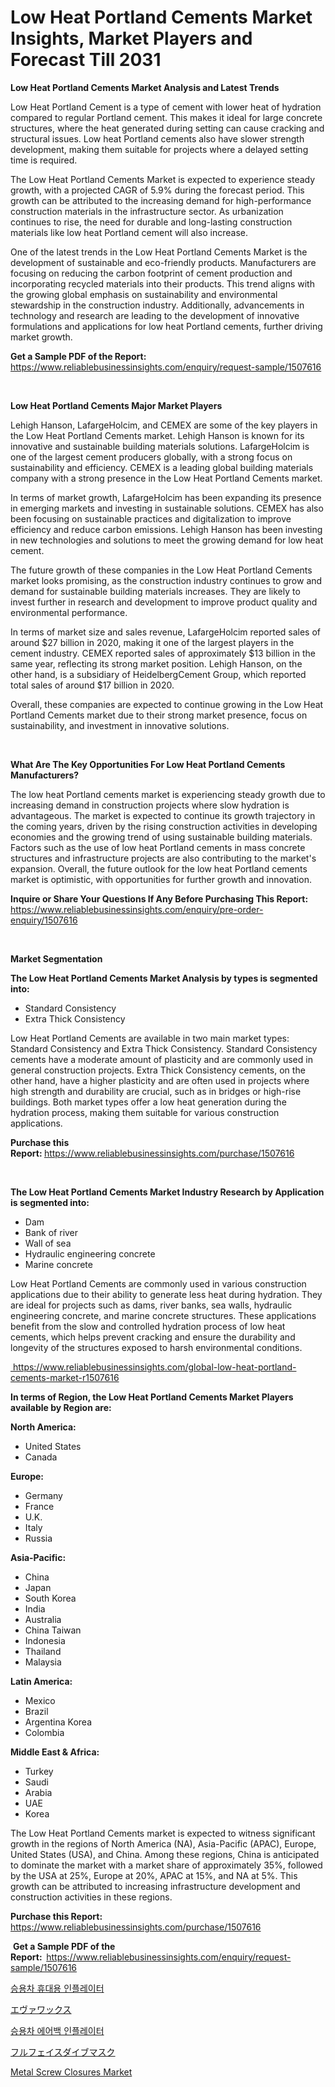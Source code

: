 <p><h1>Low Heat Portland Cements Market Insights, Market Players and Forecast Till 2031</h1></p><p><strong>Low Heat Portland Cements Market Analysis and Latest Trends</strong></p>
<p><p>Low Heat Portland Cement is a type of cement with lower heat of hydration compared to regular Portland cement. This makes it ideal for large concrete structures, where the heat generated during setting can cause cracking and structural issues. Low heat Portland cements also have slower strength development, making them suitable for projects where a delayed setting time is required.</p><p>The Low Heat Portland Cements Market is expected to experience steady growth, with a projected CAGR of 5.9% during the forecast period. This growth can be attributed to the increasing demand for high-performance construction materials in the infrastructure sector. As urbanization continues to rise, the need for durable and long-lasting construction materials like low heat Portland cement will also increase.</p><p>One of the latest trends in the Low Heat Portland Cements Market is the development of sustainable and eco-friendly products. Manufacturers are focusing on reducing the carbon footprint of cement production and incorporating recycled materials into their products. This trend aligns with the growing global emphasis on sustainability and environmental stewardship in the construction industry. Additionally, advancements in technology and research are leading to the development of innovative formulations and applications for low heat Portland cements, further driving market growth.</p></p>
<p><strong>Get a Sample PDF of the Report:&nbsp;</strong> <a href="https://www.reliablebusinessinsights.com/enquiry/request-sample/1507616">https://www.reliablebusinessinsights.com/enquiry/request-sample/1507616</a></p>
<p>&nbsp;</p>
<p><strong>Low Heat Portland Cements Major Market Players</strong></p>
<p><p>Lehigh Hanson, LafargeHolcim, and CEMEX are some of the key players in the Low Heat Portland Cements market. Lehigh Hanson is known for its innovative and sustainable building materials solutions. LafargeHolcim is one of the largest cement producers globally, with a strong focus on sustainability and efficiency. CEMEX is a leading global building materials company with a strong presence in the Low Heat Portland Cements market.</p><p>In terms of market growth, LafargeHolcim has been expanding its presence in emerging markets and investing in sustainable solutions. CEMEX has also been focusing on sustainable practices and digitalization to improve efficiency and reduce carbon emissions. Lehigh Hanson has been investing in new technologies and solutions to meet the growing demand for low heat cement.</p><p>The future growth of these companies in the Low Heat Portland Cements market looks promising, as the construction industry continues to grow and demand for sustainable building materials increases. They are likely to invest further in research and development to improve product quality and environmental performance.</p><p>In terms of market size and sales revenue, LafargeHolcim reported sales of around $27 billion in 2020, making it one of the largest players in the cement industry. CEMEX reported sales of approximately $13 billion in the same year, reflecting its strong market position. Lehigh Hanson, on the other hand, is a subsidiary of HeidelbergCement Group, which reported total sales of around $17 billion in 2020.</p><p>Overall, these companies are expected to continue growing in the Low Heat Portland Cements market due to their strong market presence, focus on sustainability, and investment in innovative solutions.</p></p>
<p>&nbsp;</p>
<p><strong>What Are The Key Opportunities For Low Heat Portland Cements Manufacturers?</strong></p>
<p><p>The low heat Portland cements market is experiencing steady growth due to increasing demand in construction projects where slow hydration is advantageous. The market is expected to continue its growth trajectory in the coming years, driven by the rising construction activities in developing economies and the growing trend of using sustainable building materials. Factors such as the use of low heat Portland cements in mass concrete structures and infrastructure projects are also contributing to the market's expansion. Overall, the future outlook for the low heat Portland cements market is optimistic, with opportunities for further growth and innovation.</p></p>
<p><strong>Inquire or Share Your Questions If Any Before Purchasing This Report:</strong> <a href="https://www.reliablebusinessinsights.com/enquiry/pre-order-enquiry/1507616">https://www.reliablebusinessinsights.com/enquiry/pre-order-enquiry/1507616</a></p>
<p>&nbsp;</p>
<p><strong>Market Segmentation</strong></p>
<p><strong>The Low Heat Portland Cements Market Analysis by types is segmented into:</strong></p>
<p><ul><li>Standard Consistency</li><li>Extra Thick Consistency</li></ul></p>
<p><p>Low Heat Portland Cements are available in two main market types: Standard Consistency and Extra Thick Consistency. Standard Consistency cements have a moderate amount of plasticity and are commonly used in general construction projects. Extra Thick Consistency cements, on the other hand, have a higher plasticity and are often used in projects where high strength and durability are crucial, such as in bridges or high-rise buildings. Both market types offer a low heat generation during the hydration process, making them suitable for various construction applications.</p></p>
<p><strong>Purchase this Report:&nbsp;</strong><a href="https://www.reliablebusinessinsights.com/purchase/1507616">https://www.reliablebusinessinsights.com/purchase/1507616</a></p>
<p>&nbsp;</p>
<p><strong>The Low Heat Portland Cements Market Industry Research by Application is segmented into:</strong></p>
<p><ul><li>Dam</li><li>Bank of river</li><li>Wall of sea</li><li>Hydraulic engineering concrete</li><li>Marine concrete</li></ul></p>
<p><p>Low Heat Portland Cements are commonly used in various construction applications due to their ability to generate less heat during hydration. They are ideal for projects such as dams, river banks, sea walls, hydraulic engineering concrete, and marine concrete structures. These applications benefit from the slow and controlled hydration process of low heat cements, which helps prevent cracking and ensure the durability and longevity of the structures exposed to harsh environmental conditions.</p></p>
<p><a href="https://www.reliablebusinessinsights.com/global-low-heat-portland-cements-market-r1507616">&nbsp;https://www.reliablebusinessinsights.com/global-low-heat-portland-cements-market-r1507616</a></p>
<p><strong>In terms of Region, the Low Heat Portland Cements Market Players available by Region are:</strong></p>
<p>
    <p> <strong> North America: </strong>
        <ul>
            <li>United States</li>
            <li>Canada</li>
        </ul>
        </p> 
    <p> <strong> Europe: </strong>
        <ul>
            <li>Germany</li>
            <li>France</li>
            <li>U.K.</li>
            <li>Italy</li>
            <li>Russia</li>
        </ul>
        </p> 
    <p> <strong> Asia-Pacific: </strong>
        <ul>
            <li>China</li>
            <li>Japan</li>
            <li>South Korea</li>
            <li>India</li>
            <li>Australia</li>
            <li>China Taiwan</li>
            <li>Indonesia</li>
            <li>Thailand</li>
            <li>Malaysia</li>
        </ul>
        </p> 
    <p> <strong> Latin America: </strong>
        <ul>
            <li>Mexico</li>
            <li>Brazil</li>
            <li>Argentina Korea</li>
            <li>Colombia</li>
        </ul>
        </p> 
    <p> <strong> Middle East & Africa: </strong>
        <ul>
            <li>Turkey</li>
            <li>Saudi</li>
            <li>Arabia</li>
            <li>UAE</li>
            <li>Korea</li>
        </ul>
    </p>
    </p>
<p><p>The Low Heat Portland Cements market is expected to witness significant growth in the regions of North America (NA), Asia-Pacific (APAC), Europe, United States (USA), and China. Among these regions, China is anticipated to dominate the market with a market share of approximately 35%, followed by the USA at 25%, Europe at 20%, APAC at 15%, and NA at 5%. This growth can be attributed to increasing infrastructure development and construction activities in these regions.</p></p>
<p><strong>Purchase this Report: </strong><a href="https://www.reliablebusinessinsights.com/purchase/1507616">https://www.reliablebusinessinsights.com/purchase/1507616</a></p>
<p>&nbsp;<strong>Get a Sample PDF of the Report:&nbsp;&nbsp;</strong><a href="https://www.reliablebusinessinsights.com/enquiry/request-sample/1507616">https://www.reliablebusinessinsights.com/enquiry/request-sample/1507616</a></p>
<p><strong></strong></p>
<p><p><a href="https://github.com/chupp85/Market-Research-Report-List-1/blob/main/175880985625.md">승용차 휴대용 인플레이터</a></p><p><a href="https://medium.com/@elmorunolfsson2023/eva%E3%83%AF%E3%83%83%E3%82%AF%E3%82%B9%E5%B8%82%E5%A0%B4%E5%B1%95%E6%9C%9B-%E7%94%A3%E6%A5%AD%E6%A6%82%E8%A6%81%E3%81%A8%E4%BA%88%E6%B8%AC-2024%E5%B9%B4%E3%81%8B%E3%82%892031%E5%B9%B4-153d96fef87e">エヴァワックス</a></p><p><a href="https://github.com/JackieFauhey9089475/Market-Research-Report-List-2/blob/main/591881085624.md">승용차 에어백 인플레이터</a></p><p><a href="https://github.com/ReyesKohler20231/Market-Research-Report-List-1/blob/main/327459993259.md">フルフェイスダイブマスク</a></p><p><a href="https://github.com/GageWest1962/Market-Research-Report-List-1/blob/main/metal-screw-closures-market.md">Metal Screw Closures Market</a></p></p>